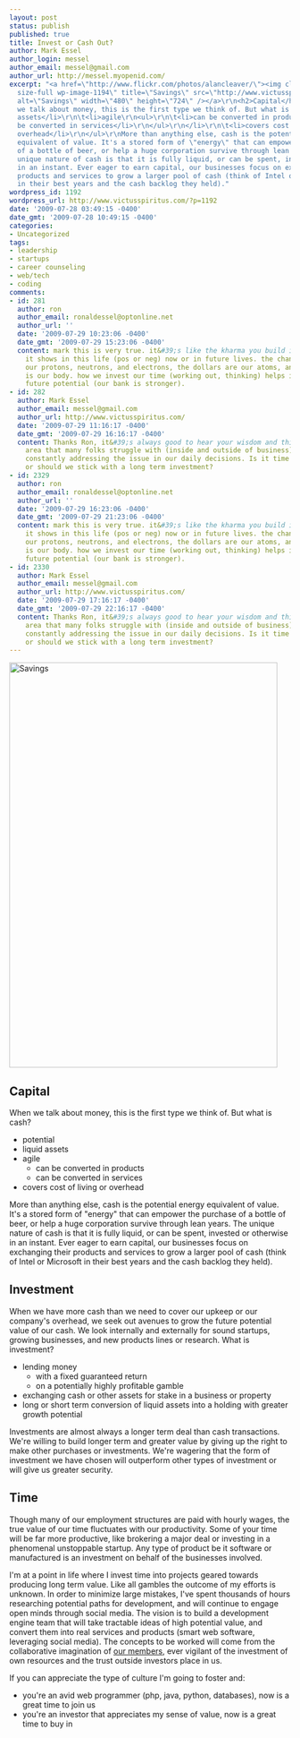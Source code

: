 ```yaml
---
layout: post
status: publish
published: true
title: Invest or Cash Out?
author: Mark Essel
author_login: messel
author_email: messel@gmail.com
author_url: http://messel.myopenid.com/
excerpt: "<a href=\"http://www.flickr.com/photos/alancleaver/\"><img class=\"aligncenter
  size-full wp-image-1194\" title=\"Savings\" src=\"http://www.victusspiritus.com/wp-content/uploads/2009/07/Savings.jpg\"
  alt=\"Savings\" width=\"480\" height=\"724\" /></a>\r\n<h2>Capital</h2>\r\nWhen
  we talk about money, this is the first type we think of. But what is cash?\r\n<ul>\r\n\t<li>potential</li>\r\n\t<li>liquid
  assets</li>\r\n\t<li>agile\r\n<ul>\r\n\t<li>can be converted in products</li>\r\n\t<li>can
  be converted in services</li>\r\n</ul>\r\n</li>\r\n\t<li>covers cost of living or
  overhead</li>\r\n</ul>\r\nMore than anything else, cash is the potential energy
  equivalent of value. It's a stored form of \"energy\" that can empower the purchase
  of a bottle of beer, or help a huge corporation survive through lean years. The
  unique nature of cash is that it is fully liquid, or can be spent, invested or otherwise
  in an instant. Ever eager to earn capital, our businesses focus on exchanging their
  products and services to grow a larger pool of cash (think of Intel or Microsoft
  in their best years and the cash backlog they held)."
wordpress_id: 1192
wordpress_url: http://www.victusspiritus.com/?p=1192
date: '2009-07-28 03:49:15 -0400'
date_gmt: '2009-07-28 10:49:15 -0400'
categories:
- Uncategorized
tags:
- leadership
- startups
- career counseling
- web/tech
- coding
comments:
- id: 281
  author: ron
  author_email: ronaldessel@optonline.net
  author_url: ''
  date: '2009-07-29 10:23:06 -0400'
  date_gmt: '2009-07-29 15:23:06 -0400'
  content: mark this is very true. it&#39;s like the kharma you build in buddhism,
    it shows in this life (pos or neg) now or in future lives. the change is like
    our protons, neutrons, and electrons, the dollars are our atoms, and the bank
    is our body. how we invest our time (working out, thinking) helps increase our
    future potential (our bank is stronger).
- id: 282
  author: Mark Essel
  author_email: messel@gmail.com
  author_url: http://www.victusspiritus.com/
  date: '2009-07-29 11:16:17 -0400'
  date_gmt: '2009-07-29 16:16:17 -0400'
  content: Thanks Ron, it&#39;s always good to hear your wisdom and this is a topic
    area that many folks struggle with (inside and outside of business). We&#39;re
    constantly addressing the issue in our daily decisions. Is it time to cash out,
    or should we stick with a long term investment?
- id: 2329
  author: ron
  author_email: ronaldessel@optonline.net
  author_url: ''
  date: '2009-07-29 16:23:06 -0400'
  date_gmt: '2009-07-29 21:23:06 -0400'
  content: mark this is very true. it&#39;s like the kharma you build in buddhism,
    it shows in this life (pos or neg) now or in future lives. the change is like
    our protons, neutrons, and electrons, the dollars are our atoms, and the bank
    is our body. how we invest our time (working out, thinking) helps increase our
    future potential (our bank is stronger).
- id: 2330
  author: Mark Essel
  author_email: messel@gmail.com
  author_url: http://www.victusspiritus.com/
  date: '2009-07-29 17:16:17 -0400'
  date_gmt: '2009-07-29 22:16:17 -0400'
  content: Thanks Ron, it&#39;s always good to hear your wisdom and this is a topic
    area that many folks struggle with (inside and outside of business). We&#39;re
    constantly addressing the issue in our daily decisions. Is it time to cash out,
    or should we stick with a long term investment?
---
```

<p><a href="http://www.flickr.com/photos/alancleaver/"><img class="aligncenter size-full wp-image-1194" title="Savings" src="http://www.victusspiritus.com/wp-content/uploads/2009/07/Savings.jpg" alt="Savings" width="480" height="724" /></a></p>
<h2>Capital</h2>
<p>When we talk about money, this is the first type we think of. But what is cash?</p>
<ul>
<li>potential</li>
<li>liquid assets</li>
<li>agile
<ul>
<li>can be converted in products</li>
<li>can be converted in services</li>
</ul>
</li>
<li>covers cost of living or overhead</li>
</ul>
<p>More than anything else, cash is the potential energy equivalent of value. It's a stored form of "energy" that can empower the purchase of a bottle of beer, or help a huge corporation survive through lean years. The unique nature of cash is that it is fully liquid, or can be spent, invested or otherwise in an instant. Ever eager to earn capital, our businesses focus on exchanging their products and services to grow a larger pool of cash (think of Intel or Microsoft in their best years and the cash backlog they held).<a id="more"></a><a id="more-1192"></a></p>
<h2>Investment</h2>
<p>When we have more cash than we need to cover our upkeep or our company's overhead, we seek out avenues to grow the future potential value of our cash. We look internally and externally for sound startups, growing businesses, and new products lines or research. What is investment?</p>
<ul>
<li>lending money
<ul>
<li>with a fixed guaranteed return</li>
<li>on a potentially highly profitable gamble</li>
</ul>
</li>
<li>exchanging cash or other assets for stake in a business or property</li>
<li>long or short term conversion of liquid assets into a holding with greater growth potential</li>
</ul>
<p>Investments are almost always a longer term deal than cash transactions. We're willing to build longer term and greater value by giving up the right to make other purchases or investments. We're wagering that the form of investment we have chosen will outperform other types of investment or will give us greater security.</p>
<h2>Time</h2>
<p>Though many of our employment structures are paid with hourly wages, the true value of our time fluctuates with our productivity. Some of your time will be far more productive, like brokering a major deal or investing in a phenomenal unstoppable startup. Any type of product be it software or manufactured is an investment on behalf of the businesses involved.</p>
<p>I'm at a point in life where I invest time into projects geared towards producing long term value. Like all gambles the outcome of my efforts is unknown. In order to minimize large mistakes, I've spent thousands of hours researching potential paths for development, and will continue to engage open minds through social media. The vision is to build a development engine team that will take tractable ideas of high potential value, and convert them into real services and products (smart web software, leveraging social media). The concepts to be worked will come from the collaborative imagination of <a href="http://www.victusspiritus.com/2009/07/16/how-to-build-business-value-for-fans-and-first-time-visitors/">our members</a>, ever vigilant of the investment of own resources and the trust outside investors place in us.</p>
<p>If you can appreciate the type of culture I'm going to foster and:</p>
<ul>
<li>you're an avid web programmer (php, java, python, databases), now is a great time to join us</li>
<li>you're an investor that appreciates my sense of value, now is a great time to buy in</li>
</ul>

